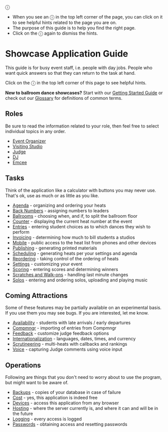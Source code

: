 <div data-controller="info-box">
  <div class="info-button">ⓘ</div>
  <ul class="info-box">
  <li>When you see an <span class="text-emerald-600">ⓘ</span> in the top left corner of the page, you
can click on it to see helpful hints related to the page you are on.</li>
  <li>The purpose of this guide is to help you find the right page.</li>

  <li>Click on the <span class="text-emerald-600">ⓘ</span> again to dismiss the hints.</li>
  </ul>
</div>

# Showcase Application Guide

This guide is for busy event staff, i.e. people with day jobs.  People who want quick answers so that
they can return to the task at hand.

<p class="mt-4">Click on the <span class="text-emerald-600">ⓘ</span> in the top left corner of this page to see helpful hints.</p>

**New to ballroom dance showcases?** Start with our [Getting Started Guide](./Getting-Started) or check out our [Glossary](./Glossary) for definitions of common terms.

## Roles

Be sure to read the information related to your role, then feel free to select individual topics in any order.

 * [Event Organizer](./roles/Event-Organizer)
 * [Visiting Studio](./roles/Visiting-Studio)
 * [Judge](./roles/Judge)
 * [DJ](./roles/DJ)
 * [Emcee](./roles/Emcee)

## Tasks

Think of the application like a calculator with buttons you may never use.  That's ok, use as much or as little as you like.

 * [Agenda](./tasks/Agenda) - organizing and ordering your heats
 * [Back Numbers](./tasks/Back-Numbers) - assigning numbers to leaders
 * [Ballrooms](./tasks/Ballrooms) - choosing when, and if, to split the ballroom floor
 * [Counter](./tasks/Counter) - displaying the current heat number at the event
 * [Entries](./tasks/Entries) - entering student choices as to which dances they wish to perform
 * [Invoicing](./tasks/Invoicing) - determining how much to bill students a studios
 * [Mobile](./tasks/Mobile) - public access to the heat list from phones and other devices
 * [Publishing](./tasks/Publishing) - generating printed materials
 * [Scheduling](./tasks/Scheduling) - generating heats per your settings and agenda
 * [Reordering](./tasks/Reordering) - taking control of the ordering of heats
 * [Settings](./tasks/Settings) - customizing your event
 * [Scoring](./tasks/Scoring) - entering scores and determining winners
 * [Scratches and Walk-ons](./tasks/Scratches-and-Walk-ons) - handling last minute changes
 * [Solos](./tasks/Solos) - entering and ordering solos, uploading and playing music

## Coming Attractions

Some of these features may be partially available on an experimental basis. If you use them you may see bugs. If you are interested, let me know.

* [Availability](./experimental/Availability) - students with late arrivals / early departures
* [Compmngr](./experimental/Compmngr) - importing of entries from Compmngr
* [Feedback](./experimental/Feedback) - customize judge feedback options
* [Internationalization](./experimental/I18n) - languages, dates, times, and currency
* [Scrutineering](./experimental/Scrutineering) - multi-heats with callbacks and rankings
* [Voice](./experimental/Voice) - capturing Judge comments using voice input

## Operations

Following are things that you don't need to worry about to use the program, but might
want to be aware of.

 * [Backups](./ops/Backups) - copies of your database in case of failure
 * [Cost](./ops/Cost) - yes, this application is indeed free
 * [Devices](./ops/Devices) - access this application from any browser
 * [Hosting](./ops/Hosting) - where the server currently is, and where it can and will be in the future
 * [Logging](./ops/Logging) - every access is logged
 * [Passwords](./ops/Passwords) - obtaining access and resetting passwords